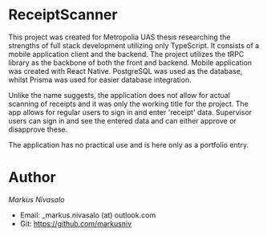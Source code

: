 # ReceiptScanner

This project was created for Metropolia UAS thesis researching the strengths of full stack development utilizing only TypeScript. It consists of a mobile application client and the backend. The project utilizes the tRPC library as the backbone of both the front and backend. Mobile application was created with React Native. PostgreSQL was used as the database, whilst Prisma was used for easier database integration.

Unlike the name suggests, the application does not allow for actual scanning of receipts and it was only the working title for the project. The app allows for regular users to sign in and enter 'receipt' data. Supervisor users can sign in and see the entered data and can either approve or disapprove these.

The application has no practical use and is here only as a portfolio entry.

# Author

_Markus Nivasalo_
- Email: _markus.nivasalo (at) outlook.com
- Git: https://github.com/markusniv

